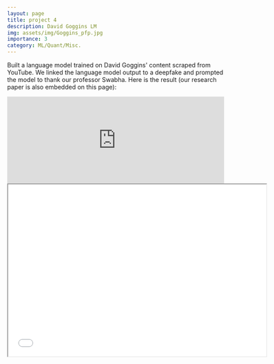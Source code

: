 ```yaml
---
layout: page
title: project 4
description: David Goggins LM
img: assets/img/Goggins_pfp.jpg
importance: 3
category: ML/Quant/Misc.
---
```

Built a language model trained on David Goggins' content scraped from YouTube. We linked the language model output to a deepfake and prompted the model to thank our professor Swabha. Here is the result (our research paper is also embedded on this page):

<div class="row">
    <div class="col-sm-12 mt-3 mt-md-0">
        <iframe width="100%" height="202" src="https://www.youtube.com/embed/n_e8e6tPa44" frameborder="0" allow="accelerometer; autoplay; encrypted-media; gyroscope; picture-in-picture" allowfullscreen></iframe>
    </div>
</div>

<iframe src="../assets/pdf/Goggins.pdf" width="600" height="400">
  <p>Your browser does not support iframes. Here is the <a href="../assets/pdf/Goggins.pdf">link</a> to the paper.</p>
</iframe>
